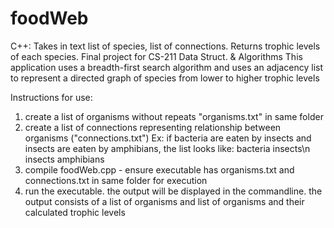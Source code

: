 # foodWeb
C++: Takes in text list of species, list of connections. Returns trophic levels of each species. Final project for CS-211 Data Struct. & Algorithms
This application uses a breadth-first search algorithm and uses an adjacency list to represent a directed graph of species from lower to higher trophic levels

Instructions for use:
1) create a list of organisms without repeats "organisms.txt" in same folder
2) create a list of connections representing relationship between organisms ("connections.txt")
Ex: if bacteria are eaten by insects and insects are eaten by amphibians, the list looks like:
bacteria insects\n
insects amphibians
3) compile foodWeb.cpp - ensure executable has organisms.txt and connections.txt in same folder for execution
4) run the executable. the output will be displayed in the commandline. 
the output consists of a list of organisms and list of organisms and their calculated trophic levels
